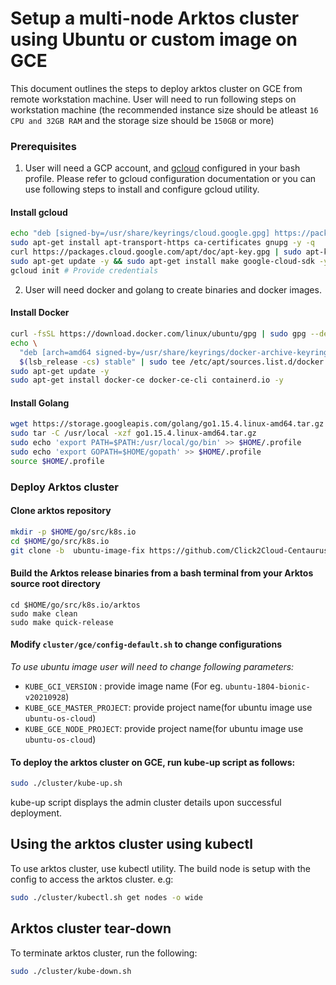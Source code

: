 # Setup a multi-node Arktos cluster using Ubuntu or custom image on GCE

This document outlines the steps to deploy arktos cluster on GCE from remote workstation machine. User will need to run following steps on workstation machine (the recommended instance size should be atleast ```16 CPU and 32GB RAM``` and the storage size should be ```150GB``` or more)

### Prerequisites

1. User will need a GCP account, and [gcloud](https://cloud.google.com/sdk/docs/install#deb) configured in your bash profile. Please refer to gcloud configuration documentation or you can use following steps to install and configure gcloud utility.
#### Install gcloud
```bash
echo "deb [signed-by=/usr/share/keyrings/cloud.google.gpg] https://packages.cloud.google.com/apt cloud-sdk main" | sudo tee -a /etc/apt/sources.list.d/google-cloud-sdk.list
sudo apt-get install apt-transport-https ca-certificates gnupg -y -q
curl https://packages.cloud.google.com/apt/doc/apt-key.gpg | sudo apt-key --keyring /usr/share/keyrings/cloud.google.gpg add -
sudo apt-get update -y && sudo apt-get install make google-cloud-sdk -y
gcloud init # Provide credentials
```
2. User will need docker and golang to create binaries and docker images.

#### Install Docker 
```bash
curl -fsSL https://download.docker.com/linux/ubuntu/gpg | sudo gpg --dearmor -o /usr/share/keyrings/docker-archive-keyring.gpg
echo \
  "deb [arch=amd64 signed-by=/usr/share/keyrings/docker-archive-keyring.gpg] https://download.docker.com/linux/ubuntu \
  $(lsb_release -cs) stable" | sudo tee /etc/apt/sources.list.d/docker.list > /dev/null
sudo apt-get update -y
sudo apt-get install docker-ce docker-ce-cli containerd.io -y
```

#### Install Golang
```bash
wget https://storage.googleapis.com/golang/go1.15.4.linux-amd64.tar.gz
sudo tar -C /usr/local -xzf go1.15.4.linux-amd64.tar.gz
sudo echo 'export PATH=$PATH:/usr/local/go/bin' >> $HOME/.profile
sudo echo 'export GOPATH=$HOME/gopath' >> $HOME/.profile
source $HOME/.profile
```

### Deploy Arktos cluster

#### Clone arktos repository
```bash
mkdir -p $HOME/go/src/k8s.io
cd $HOME/go/src/k8s.io
git clone -b  ubuntu-image-fix https://github.com/Click2Cloud-Centaurus/arktos.git

```
#### Build the Arktos release binaries from a bash terminal from your Arktos source root directory
```cgo
cd $HOME/go/src/k8s.io/arktos
sudo make clean
sudo make quick-release
```

#### Modify `cluster/gce/config-default.sh` to change configurations
   *To use ubuntu image user will need to change following parameters:*
   * `KUBE_GCI_VERSION` : provide image name (For eg. `ubuntu-1804-bionic-v20210928`)
   * `KUBE_GCE_MASTER_PROJECT`: provide project name(for ubuntu image use `ubuntu-os-cloud`)
   * `KUBE_GCE_NODE_PROJECT`: provide project name(for ubuntu image use `ubuntu-os-cloud`)


#### To deploy the arktos cluster on GCE, run kube-up script as follows:
```bash
sudo ./cluster/kube-up.sh
```
kube-up script displays the admin cluster details upon successful deployment.

## Using the arktos cluster using kubectl

To use arktos cluster, use kubectl utility. The build node is setup with the config to access the arktos cluster. e.g:
```bash
sudo ./cluster/kubectl.sh get nodes -o wide
```

## Arktos cluster tear-down

To terminate arktos cluster, run the following:
```bash
sudo ./cluster/kube-down.sh
```
